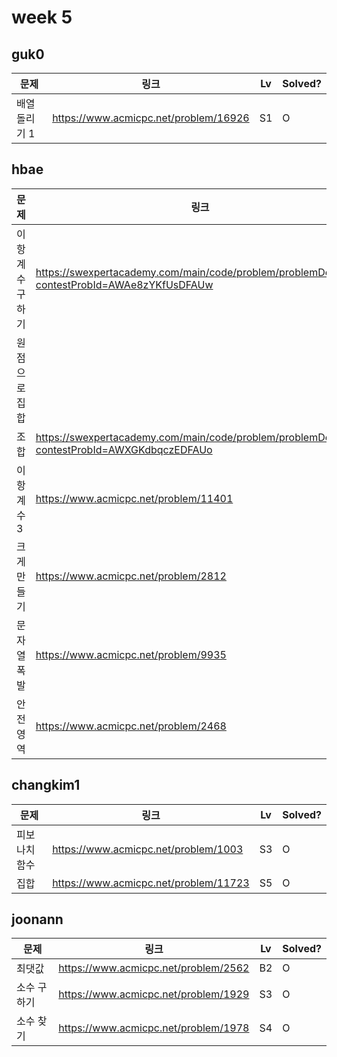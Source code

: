 # week 5

## guk0
| 문제 | 링크 | Lv  | Solved? |
| --- | --- | --- | --- |
| 배열 돌리기 1 | https://www.acmicpc.net/problem/16926 | S1 | O |



## hbae 
| 문제 | 링크 | Lv  | Solved? |
| --- | --- | --- | --- |
| 이항계수구하기 | https://swexpertacademy.com/main/code/problem/problemDetail.do?contestProbId=AWAe8zYKfUsDFAUw | D5 | O |
| 원점으로집합 |  | D4 | O |
| 조합 | https://swexpertacademy.com/main/code/problem/problemDetail.do?contestProbId=AWXGKdbqczEDFAUo | D3 | O |
| 이항계수3 | https://www.acmicpc.net/problem/11401 | G1 | O |
| 크게만들기 | https://www.acmicpc.net/problem/2812 | G4 | O |
| 문자열폭발 | https://www.acmicpc.net/problem/9935 | G4 | O |
| 안전영역 | https://www.acmicpc.net/problem/2468 | S1 | O |



## changkim1
| 문제 | 링크 | Lv  | Solved? |
| --- | --- | --- | --- |
| 피보나치 함수 | https://www.acmicpc.net/problem/1003 | S3 | O |
| 집합 | https://www.acmicpc.net/problem/11723 | S5 | O |



## joonann
| 문제 | 링크 | Lv  | Solved? |
| --- | --- | --- | --- |
| 최댓값 | https://www.acmicpc.net/problem/2562 | B2 | O |
| 소수 구하기 | https://www.acmicpc.net/problem/1929 | S3 | O |
| 소수 찾기 | https://www.acmicpc.net/problem/1978 | S4 | O | 

